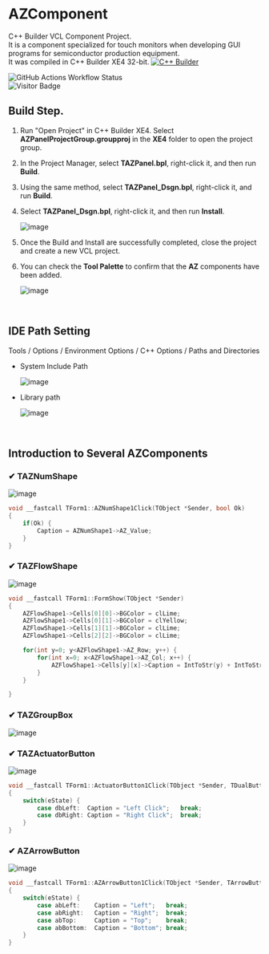 # AZComponent
C++ Builder VCL Component Project. <br>
It is a component specialized for touch monitors when developing GUI programs for semiconductor production equipment.<br>
It was compiled in C++ Builder XE4 32-bit. <a href="https://www.embarcadero.com/" target="_blank"><img alt="C++ Builder" src="https://img.shields.io/badge/-C++ Builder-45b8d8?style=flat-square&logo=cplusplusbuilder&logoColor=white" /> </a>

![GitHub Actions Workflow Status](https://img.shields.io/github/actions/workflow/status/songshinyoung/AZComponent/.github/workflows/main.yml)<br>
![Visitor Badge](https://visitor-badge.laobi.icu/badge?page_id=songshinyoung.AZComponent)

## Build Step.
1. Run "Open Project" in C++ Builder XE4. Select **AZPanelProjectGroup.groupproj** in the **XE4** folder to open the project group.
2. In the Project Manager, select **TAZPanel.bpl**, right-click it, and then run **Build**.
3. Using the same method, select **TAZPanel_Dsgn.bpl**, right-click it, and run **Build**.
4. Select **TAZPanel_Dsgn.bpl**, right-click it, and then run **Install**.

    ![image](https://github.com/user-attachments/assets/f181d040-7b4f-400a-b217-39b38dd3c8d7)

5. Once the Build and Install are successfully completed, close the project and create a new VCL project.
6. You can check the **Tool Palette** to confirm that the **AZ** components have been added.

    ![image](https://github.com/user-attachments/assets/fbbbdc96-0db9-4971-ad95-f1ae697c2d9c)

<br>

## IDE Path Setting
Tools / Options / Environment Options / C++ Options / Paths and Directories
 - System Include Path
   
   ![image](https://github.com/user-attachments/assets/04c28c0a-a09d-48b8-a1e2-c46d649c8e09)

 - Library path

   ![image](https://github.com/user-attachments/assets/a4dd6100-3eab-44c1-aa80-0a47ed3e7400)

<br>

## Introduction to Several AZComponents
### ✔ TAZNumShape
![image](https://github.com/user-attachments/assets/6f1b57d0-37c9-48c6-a8df-c344a5c08ba1)
```C++
void __fastcall TForm1::AZNumShape1Click(TObject *Sender, bool Ok)
{
	if(Ok) {
		Caption = AZNumShape1->AZ_Value;
	}
}
```

### ✔ TAZFlowShape
![image](https://github.com/user-attachments/assets/28f120f5-ac61-42f8-a0b0-9c474cd4aa93)
```C++
void __fastcall TForm1::FormShow(TObject *Sender)
{
	AZFlowShape1->Cells[0][0]->BGColor = clLime;
	AZFlowShape1->Cells[0][1]->BGColor = clYellow;
	AZFlowShape1->Cells[1][1]->BGColor = clLime;
	AZFlowShape1->Cells[2][2]->BGColor = clLime;

	for(int y=0; y<AZFlowShape1->AZ_Row; y++) {
		for(int x=0; x<AZFlowShape1->AZ_Col; x++) {
			AZFlowShape1->Cells[y][x]->Caption = IntToStr(y) + IntToStr(x) ;
		}
	}

}
```


### ✔ TAZGroupBox
![image](https://github.com/user-attachments/assets/6d08ea31-20cb-4de6-a950-6a9c4446080e)

### ✔ TAZActuatorButton
![image](https://github.com/user-attachments/assets/dd09b35b-8c2d-4471-bbef-2afaecbce305)
```C++
void __fastcall TForm1::ActuatorButton1Click(TObject *Sender, TDualButtonState eState)
{
	switch(eState) {
		case dbLeft:  Caption = "Left Click";	break;
		case dbRight: Caption = "Right Click";	break;
	}
}
```

### ✔ AZArrowButton
![image](https://github.com/user-attachments/assets/90a91df0-8437-4dd0-82df-415d9c66492e)
```C++
void __fastcall TForm1::AZArrowButton1Click(TObject *Sender, TArrowButtonState eState)
{
	switch(eState) {
		case abLeft: 	Caption = "Left";   break;
		case abRight: 	Caption = "Right";  break;
		case abTop: 	Caption = "Top";    break;
		case abBottom: 	Caption = "Bottom"; break;
	}
}
```
